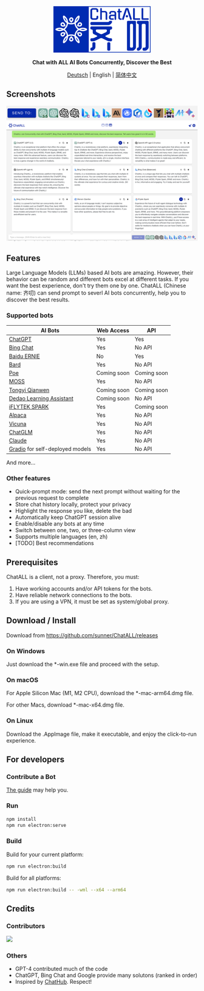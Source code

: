 <div align="center">
  <img src="src/assets/logo-cover.png" width=256></img>
  <p><strong>Chat with ALL AI Bots Concurrently, Discover the Best</strong></p>

[Deutsch](README_DE-DE.md) | English | [简体中文](README_ZH-CN.md)

</div>

## Screenshots

![Screenshot](screenshots/screenshot-2.png?raw=true)
![Screenshot](screenshots/screenshot-1.png?raw=true)

## Features

Large Language Models (LLMs) based AI bots are amazing. However, their behavior can be random and different bots excel at different tasks. If you want the best experience, don't try them one by one. ChatALL (Chinese name: 齐叨) can send prompt to severl AI bots concurrently, help you to discover the best results.

### Supported bots

| AI Bots                                                      | Web Access  | API         |
| ------------------------------------------------------------ | ----------- | ----------- |
| [ChatGPT](https://chat.openai.com)                           | Yes         | Yes         |
| [Bing Chat](https://www.bing.com/new)                        | Yes         | No API      |
| [Baidu ERNIE](https://yiyan.baidu.com/)                      | No          | Yes         |
| [Bard](https://bard.google.com/)                             | Yes         | No API      |
| [Poe](https://poe.com/)                                      | Coming soon | Coming soon |
| [MOSS](https://moss.fastnlp.top/)                            | Yes         | No API      |
| [Tongyi Qianwen](http://tongyi.aliyun.com/)                  | Coming soon | Coming soon |
| [Dedao Learning Assistant](https://ai.dedao.cn/)             | Coming soon | No API      |
| [iFLYTEK SPARK](http://xinghuo.xfyun.cn/)                    | Yes         | Coming soon |
| [Alpaca](https://crfm.stanford.edu/2023/03/13/alpaca.html)   | Yes         | No API      |
| [Vicuna](https://lmsys.org/blog/2023-03-30-vicuna/)          | Yes         | No API      |
| [ChatGLM](https://chatglm.cn/blog)                           | Yes         | No API      |
| [Claude](https://www.anthropic.com/index/introducing-claude) | Yes         | No API      |
| [Gradio](https://gradio.app/) for self-deployed models       | Yes         | No API      |

And more...

### Other features

- Quick-prompt mode: send the next prompt without waiting for the previous request to complete
- Store chat history locally, protect your privacy
- Highlight the response you like, delete the bad
- Automatically keep ChatGPT session alive
- Enable/disable any bots at any time
- Switch between one, two, or three-column view
- Supports multiple languages (en, zh)
- [TODO] Best recommendations

## Prerequisites

ChatALL is a client, not a proxy. Therefore, you must:

1. Have working accounts and/or API tokens for the bots.
2. Have reliable network connections to the bots.
3. If you are using a VPN, it must be set as system/global proxy.

## Download / Install

Download from https://github.com/sunner/ChatALL/releases

### On Windows

Just download the \*-win.exe file and proceed with the setup.

### On macOS

For Apple Silicon Mac (M1, M2 CPU), download the \*-mac-arm64.dmg file.

For other Macs, download \*-mac-x64.dmg file.

### On Linux

Download the .AppImage file, make it executable, and enjoy the click-to-run experience.

## For developers

### Contribute a Bot

[The guide](https://github.com/sunner/ChatALL/wiki/%E5%A6%82%E4%BD%95%E6%B7%BB%E5%8A%A0%E4%B8%80%E4%B8%AA%E6%96%B0%E7%9A%84-AI-%E5%AF%B9%E8%AF%9D%E6%9C%BA%E5%99%A8%E4%BA%BA) may help you.

### Run

```bash
npm install
npm run electron:serve
```

### Build

Build for your current platform:

```bash
npm run electron:build
```

Build for all platforms:

```bash
npm run electron:build -- -wml --x64 --arm64
```

## Credits

### Contributors

<a href="https://github.com/sunner/ChatALL/graphs/contributors">
  <img src="https://contrib.rocks/image?repo=sunner/ChatALL" />
</a>

### Others

- GPT-4 contributed much of the code
- ChatGPT, Bing Chat and Google provide many solutons (ranked in order)
- Inspired by [ChatHub](https://github.com/chathub-dev/chathub). Respect!
